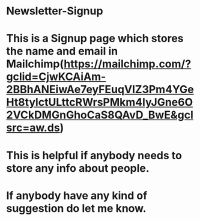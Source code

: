 # Newsletter-Signup
# This is a Signup page which stores the name and email in Mailchimp(https://mailchimp.com/?gclid=CjwKCAiAm-2BBhANEiwAe7eyFEuqVIZ3Pm4YGeHt8tylctULttcRWrsPMkm4lyJGne6O2VCkDMGnGhoCaS8QAvD_BwE&gclsrc=aw.ds)
# This is helpful if anybody needs to store any info about people.
# If anybody have any kind of suggestion do let me know.
